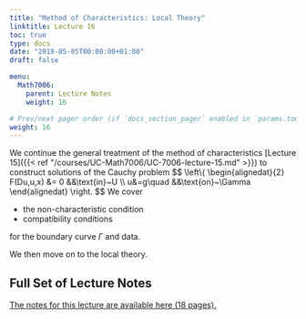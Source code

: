 ```yaml
---
title: "Method of Characteristics: Local Theory"
linktitle: Lecture 16
toc: true
type: docs
date: "2019-05-05T00:00:00+01:00"
draft: false

menu:
  Math7006:
    parent: Lecture Notes
    weight: 16

# Prev/next pager order (if `docs_section_pager` enabled in `params.toml`)
weight: 16
---
```

We continue the general treatment of the method of characteristics [Lecture 15]({{< ref "/courses/UC-Math7006/UC-7006-lecture-15.md" >}}) to construct solutions of the Cauchy problem
$$
\left\\{
\begin{alignedat}{2}
F(Du,u,x) &= 0 &&\text{in}~U \\\ u&=g\quad &&\text{on}~\Gamma
\end{alignedat}
\right.
$$
We cover

* the non-characteristic condition
* compatibility conditions

for the boundary curve $\Gamma$ and data.

We then move on to the local theory.

## Full Set of Lecture Notes

[The notes for this lecture are available here (18 pages).](https://www.dropbox.com/s/wm5nmek6qpo9mdy/uc-7006-Lec-16-Characteristics-Local-Theory.pdf?dl=0)
